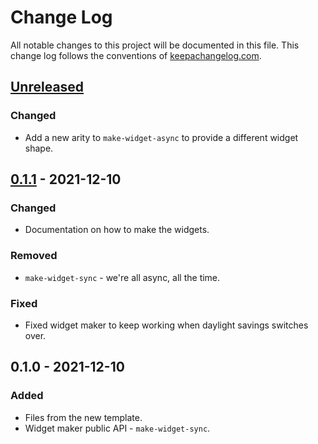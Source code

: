 # Change Log
All notable changes to this project will be documented in this file. This change log follows the conventions of [keepachangelog.com](http://keepachangelog.com/).

## [Unreleased]
### Changed
- Add a new arity to `make-widget-async` to provide a different widget shape.

## [0.1.1] - 2021-12-10
### Changed
- Documentation on how to make the widgets.

### Removed
- `make-widget-sync` - we're all async, all the time.

### Fixed
- Fixed widget maker to keep working when daylight savings switches over.

## 0.1.0 - 2021-12-10
### Added
- Files from the new template.
- Widget maker public API - `make-widget-sync`.

[Unreleased]: https://sourcehost.site/your-name/advent-of-code/compare/0.1.1...HEAD
[0.1.1]: https://sourcehost.site/your-name/advent-of-code/compare/0.1.0...0.1.1
